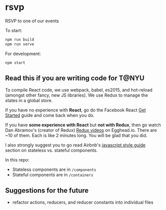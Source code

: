 # rsvp
RSVP to one of our events

To start: <br>
```bash
npm run build
npm run serve
```

For development: <br>
```bash
npm start
```


## Read this if you are writing code for T@NYU
To compile React code, we use webpack, babel, es2015, and hot-reload (amongst other fancy, new JS libraries). We use Redux to manage the states in a global store.


If you have no experience with __React__, go do the Facebook React [Get Started](https://facebook.github.io/react) guide and come back when you do.


If you have __some experience with React__ but __not with Redux__, then go watch Dan Abramov's (creator of Redux) [Redux videos](https://egghead.io/series/getting-started-with-redux) on Egghead.io. There are ~10 of them. Each is like 2 minutes long. You will be glad that you did.


I also strongly suggest you to go read Airbnb's [javascript style guide](https://github.com/airbnb/javascript/tree/master/react) section on stateless vs. stateful components. 



In this repo:
- Stateless components are in `/components`
- Stateful components are in `/containers`



## Suggestions for the future
- refactor actions, reducers, and reducer constants into individual files

